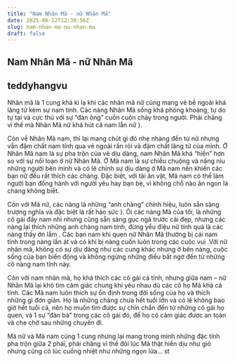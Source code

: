 ```yaml
---
title: "Nam Nhân Mã - nữ Nhân Mã"
date: 2025-06-12T12:39:56Z
slug: nam-nhan-ma-nu-nhan-ma
draft: false
---
```


## Nam Nhân Mã - nữ Nhân Mã

## teddyhangvu

Nhân mã là 1 cung khá kì lạ khi các nhân mã nữ cũng mang vẻ bề ngoài khá lãng tử kèm sự nam tính. Các nàng Nhân Mã sống khá phóng khoáng, tự do tự tại và cực thú với sự “đàn ông” cuồn cuộn chảy trong người. Phải chăng vì thế mà Nhân Mã nữ khá hút cả nam lẫn nữ ). 

Còn về Nhân Mã nam, thì lại mang chút gì đó nhẹ nhàng đến từ nữ nhưng vẫn đậm chất nam tính qua vẻ ngoài rắn rỏi và đậm chất lãng tử của mình. Ở Nhân Mã nam là sự pha trộn của vẻ dịu dàng, nam Nhân Mã khá “hiền” hơn so với sự nổi loạn ở nữ Nhân Mã. Ở Mã nam là sự chiều chuộng và nâng niu những người bên mình và có lẽ chính sự dịu dàng ở Mã nam nên khiến các bạn nữ đều rất thích các chàng. Đặc biệt, với tài ăn vặt, Mã nam có thể làm người bạn đồng hành với người yêu hay bạn bè, vì không chỗ nào ăn ngon là chàng không biết. 

Còn với Mã nữ, các nàng là những “anh chàng” chính hiệu, luôn sẵn sàng trượng nghĩa và đặc biệt là rất háo sức ). Ôi các nàng Mã của tôi, là những cô gái đầy nam nhi nhưng cũng sẵn sàng gục ngã trước cái đẹp, nhưng các nàng lại thích những anh chàng nam tính, đừng yểu điệu nữ tính quá là các nàng thấy ớn lắm . Các bạn nam khi quen nữ Nhân Mã thường bị cái nam tính trong nàng lấn át và có khi bị nàng cuốn luôn trong các cuộc vui .Với nữ nhân mã, không có sự dịu dàng như các cung khác nhưng ở bên nàng, cuộc sống của bạn biến động và không ngừng những điều bất ngờ đến từ những cô nàng nam tính này. 

Còn với nam nhân mã, họ khá thích các cô gái cá tính, nhưng giữa nam – nữ Nhân Mã lại khó tìm cảm giác chung khi yêu nhau dù các cô họ Mã khá cá tính. Các Mã nam luôn thích sự ổn định trong đời sống của họ và thích những gì đơn giản. Họ là những chàng chưa hết tuổi lớn và có lẽ không bao giờ hết tuổi cả, nên họ muốn tìm được sự chín chắn đến từ những cô gái họ quen, và 1 sự “đàn bà” trong các cô gái đó, để họ có cảm giác được an toàn và che chở sau những chuyến đi.

Mã nữ và Mã nam cùng 1 cung nhưng lại mang trong mình những đặc tính pha trộn giữa 2 phái, phải chăng vì thế đôi lúc Mã thật hiền dịu như gió nhưng cũng có lúc cuồng nhiệt như những ngọn lửa… 
​st
​